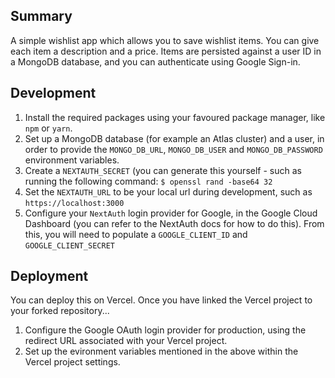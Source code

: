 ## Summary
A simple wishlist app which allows you to save wishlist items. You can give each item a description and a price.
Items are persisted against a user ID in a MongoDB database, and you can authenticate using Google Sign-in.

## Development
1. Install the required packages using your favoured package manager, like `npm` or `yarn`.
2. Set up a MongoDB database (for example an Atlas cluster) and a user, in order to provide the `MONGO_DB_URL`, `MONGO_DB_USER` and `MONGO_DB_PASSWORD` environment variables.
3. Create a `NEXTAUTH_SECRET` (you can generate this yourself - such as running the following command:
```$ openssl rand -base64 32```
4. Set the `NEXTAUTH_URL` to be your local url during development, such as `https://localhost:3000`
5. Configure your `NextAuth` login provider for Google, in the Google Cloud Dashboard (you can refer to the NextAuth docs for how to do this). From this, you will need to populate a `GOOGLE_CLIENT_ID` and `GOOGLE_CLIENT_SECRET`

## Deployment
You can deploy this on Vercel. Once you have linked the Vercel project to your forked repository...
1. Configure the Google OAuth login provider for production, using the redirect URL associated with your Vercel project.
2. Set up the evironment variables mentioned in the above within the Vercel project settings.
